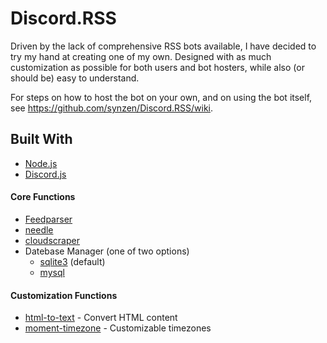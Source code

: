 
# Discord.RSS
Driven by the lack of comprehensive RSS bots available, I have decided to try my hand at creating one of my own. Designed with as much customization as possible for both users and bot hosters, while also (or should be) easy to understand.

For steps on how to host the bot on your own, and on using the bot itself, see https://github.com/synzen/Discord.RSS/wiki.

## Built With		
* [Node.js](https://nodejs.org/en/)		
* [Discord.js](https://www.npmjs.com/package/discord.js)

#### Core Functions
 * [Feedparser](https://www.npmjs.com/package/feedparser)		
 * [needle](https://www.npmjs.com/package/needle)
 * [cloudscraper](https://www.npmjs.com/package/cloudscraper)
 * Datebase Manager (one of two options)		
     * [sqlite3](https://www.npmjs.com/package/sqlite3) (default)		
     * [mysql](https://www.npmjs.com/package/mysql)

#### Customization Functions
 * [html-to-text](https://www.npmjs.com/package/html-to-text) - Convert HTML content
 * [moment-timezone](https://www.npmjs.com/package/moment-timezone) - Customizable timezones
